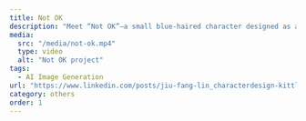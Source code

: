 ```yaml
---
title: Not OK
description: "Meet “Not OK”—a small blue-haired character designed as a digital sanctuary in a perfection-driven world. Created with Kittl Flow’s Nano Banana and Flow, this character reminds us it’s okay to be imperfect. A gentle, animated expression of emotional honesty in a pixel-perfect age."
media:
  src: "/media/not-ok.mp4"
  type: video
  alt: "Not OK project"
tags:
  - AI Image Generation
url: "https://www.linkedin.com/posts/jiu-fang-lin_characterdesign-kittlflow-flow-activity-7383480842880425984-WMAO"
category: others
order: 1
---
```

